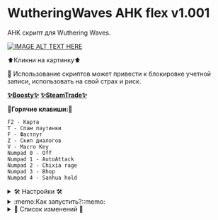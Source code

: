 # WutheringWaves AHK flex v1.001

AHK скрипт для Wuthering Waves.

[![IMAGE ALT TEXT HERE](https://img.youtube.com/vi/poIhc7r3EX4/0.jpg)](https://www.youtube.com/watch?v=poIhc7r3EX4)

⬆️Кликни на картинку⬆️

🙏 Использование скриптов может привести к блокировке учетной записи, использовать на свой страх и риск.

[__✨Boosty✨__](https://boosty.to/kramar1337)
[__✨SteamTrade✨__](https://steamcommunity.com/tradeoffer/new/?partner=176456946&token=QbYR9jmE)

:musical_keyboard:__Горячие клавиши:__:musical_keyboard:
```
F2 - Карта
T - Спам паутинки
F - Фастлут
Z - Скип диалогов
V - Macro Key
Numpad 0 - Off
Numpad 1 - AutoAttack
Numpad 2 - Chixia rage
Numpad 3 - Bhop
Numpad 4 - Sanhua hold
```

<details>
<summary> 🛠️ Настройки 🛠️ </summary>

Чтобы изменить настройки скрипта: открой "WWFlex.ahk" через блокнот.

```
key_Map := "F2"
key_Pautinka := "T"
key_Macro := "V"
key_SkipNPC := "Z"
key_Fastlyt := "F"
key_EndExitapp := "End"
key_PauseSuspend := "Del"
key_Reload := "Home"
key_LabelNumpad0 := "Numpad0"
key_LabelNumpad1 := "Numpad1"
key_LabelNumpad2 := "Numpad2"
key_LabelNumpad3 := "Numpad3"
key_LabelNumpad4 := "Numpad4"
Checkbox_Map = 1
Checkbox_Pautinka = 1
Checkbox_Macro = 1
Checkbox_SkipNPC = 1
Checkbox_Fastlyt = 1
Checkbox_PauseSuspend = 0
Checkbox_Reload = 1
SelectDefaultMacro = 2
SkipNPCLockMode = 1
PautinkaDelayIn = 180
BhopDelayIn = 100
FastlytDelayIn = 130
MapRunUrl = https://genshin-impact-map.appsample.com/wuthering-waves-map
WindowFocus = ahk_class UnrealWindow
```

</details>

<details>
<summary>:memo:Как запустить?::memo:</summary>

1. Скачать и установить [Autohotkey.com](https://www.autohotkey.com/download/ahk-install.exe)

  "Custom installation" => "Unicode 64" => All checkboxes => "Install"
![hippo](https://media.giphy.com/media/LerrohpjasApOHH9G1/giphy.gif)

2. Скачать репозиторий (Code > [Download Zip👌](https://github.com/Kramar1337/WutheringWaves-AHK-flex/archive/main.zip))

3. Запустить "WWFlex.ahk"

</details>

<details>
<summary> 📃 Список изменений 📃 </summary>

Изменения: 25.05.2024

 - Подкрутки таймингов
 - Бинд на карту
 - Numpad 4 - Sanhua hold


Изменения: 22.05.2024

 - Начало положено
 - T - Спам паутинки
 - F - Фастлут
 - Z - Скип диалогов
 - V - Macro Key
 - Numpad 0 - Off
 - Numpad 1 - AutoAttack
 - Numpad 2 - Chixia rage
 - Numpad 3 - Bhop
  
</details>
